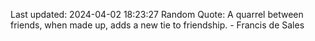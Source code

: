 Last updated: 2024-04-02 18:23:27
Random Quote: A quarrel between friends, when made up, adds a new tie to friendship. - Francis de Sales